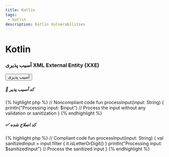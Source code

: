 ```yaml
---
title: Kotlin
tags: 
 - kotlin
description: Kotlin Vulnerabilities
---
```


# Kotlin




### آسیب پذیری XML External Entity (XXE)


<button class="btn btn-danger">آسیب پذیری</button>




##### 🐞 کد آسیب پذیر


{% highlight php %}
// Noncompliant code
fun processInput(input: String) {
    println("Processing input: $input")
    // Process the input without any validation or sanitization
}
{% endhighlight %}




##### ✅ کد اصلاح شده


{% highlight php %}
// Compliant code
fun processInput(input: String) {
    val sanitizedInput = input.filter { it.isLetterOrDigit() }
    println("Processing input: $sanitizedInput")
    // Process the sanitized input
}
{% endhighlight %}
